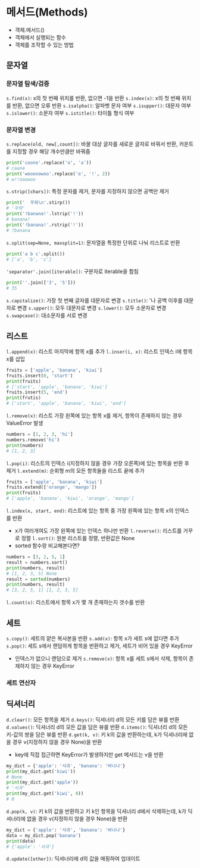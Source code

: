 # 메서드(Methods)
- 객체.메서드()
- 객체에서 실행되는 함수
- 객체를 조작할 수 있는 방법

## 문자열
### 문자열 탐색/검증
`s.find(x)`: x의 첫 번째 위치를 반환, 없으면 -1을 반환
`s.index(x)`: x의 첫 번째 위치를 반환, 없으면 오류 반환
`s.isalpha()`: 알파벳 문자 여부
`s.isupper()`: 대문자 여부
`s.islower()`: 소문자 여부
`s.istitle()`: 타이틀 형식 여부

### 문자열 변경
`s.replace(old, new[,count])`: 바꿀 대상 글자를 새로운 글자로 바꿔서 반환, 카운트를 지정할 경우 해당 개수만큼만 바꿔줌
```python
print('coone'.replace('o', 'a'))
# caane
print('wooooowoo'.replace('o', '!', 2))
# w!!ooowoo
```
`s.strip([chars])`: 특정 문자를 제거, 문자를 지정하지 않으면 공백만 제거
```python
print('  우와\n'.stirp())
# '우와'
print('!banana!'.lstrip('!'))
# banana!
print('!banana!'.rstrip('!'))
# !banana
```
`s.split(sep=None, maxsplit=1)`: 문자열을 특정한 단위로 나눠 리스트로 반환
```python
print('a b c'.split())
# ['a', 'b', 'c']
```
`'separator'.join([iterable])`: 구분자로 iterable을 합침
```python
print(''.join(['3', '5']))
# 35
```
`s.capitalize()`: 가장 첫 번째 글자를 대문자로 변경
`s.title()`: '나 공백 이후를 대문자로 변경
`s.upper()`: 모두 대문자로 변경
`s.lower()`: 모두 소문자로 변경
`s.swapcase()`: 대소문자를 서로 변경

## 리스트
`l.append(x)`: 리스트 마지막에 항목 x를 추가
`l.inser(i, x)`: 리스트 인덱스 i에 항목 x를 삽입
```python
fruits = ['apple', 'banana', 'kiwi']
fruits.insert(0, 'start')
print(fruits)
# ['start', 'apple', 'banana', 'kiwi']
fruits.insert(5, 'end')
print(frutis)
# ['start', 'apple', 'banana', 'kiwi', 'end']
```
`l.remove(x)`: 리스트 가장 왼쪽에 있는 항목 x를 제거, 항목이 존재하지 않는 경우 ValueError 발생
```python
numbers = [1, 2, 3, 'hi']
numbers.remove('hi')
print(numbers)
# [1, 2, 3]
```
`l.pop(i)`: 리스트의 인덱스 i(지정하지 않을 경우 가장 오른쪽)에 있는 항목을 반환 후 제거
`l.extend(m)`: 순회형 m의 모든 항목들을 리스트 끝에 추가
```python
fruits = ['apple', 'banana', 'kiwi']
fruits.extend(['orange', 'mango'])
print(fruits)
# ['apple', 'banana', 'kiwi', 'orange', 'mango']
```
`l.index(x, start, end)`: 리스트에 있는 항목 중 가장 왼쪽에 있는 항목 x의 인덱스를 반환
  - x가 여러개여도 가장 왼쪽에 있는 인덱스 하나만 반환
`l.reverse()`: 리스트를 거꾸로 정렬
`l.sort()`: 원본 리스트를 정렬, 반환값은 None
  - sorted 함수랑 비교해본다면?
```python
numbers = [3, 2, 5, 1]
result = numbers.sort()
print(numbers, result)
# [1, 2, 3, 5] None
result = sorted(numbers)
print(numbers, result)
# [3, 2, 5, 1] [1, 2, 3, 5]
```
`l.count(x)`: 리스트에서 항목 x가 몇 개 존재하는지 갯수를 반환

## 세트
`s.copy()`: 세트의 얕은 복사본을 반환
`s.add(x)`: 항목 x가 세트 s에 없다면 추가
`s.pop()`: 세트 s에서 랜덤하게 항목을 반환하고 제거, 세트가 비어 있을 경우 KeyError
  - 인덱스가 없으니 랜덤으로 제거
`s.remove(x)`: 항목 x를 세트 s에서 삭제, 항목이 존재하지 않는 경우 KeyError

### 세트 연산자

## 딕셔너리
`d.clear()`: 모든 항목을 제거
`d.keys()`: 딕셔너리 d의 모든 키를 담은 뷰를 반환
`d.values()`: 딕셔너리 d의 모든 값을 담은 뷰를 반환
`d.items()`: 딕셔너리 d의 모든 키-값의 쌍을 담은 뷰를 반환
`d.get(k, v)`: 키 k의 값을 반환하는데, k가 딕셔너리에 없을 경우 v(지정하지 않을 경우 None)을 반환
  - key에 직접 접근하면 KeyError가 발생하지만 get 메서드는 v을 반환
```python
my_dict = {'apple': '사과', 'banana': '바나나'}
print(my_dict.get('kiwi'))
# None
print(my_dict.get('apple'))
# '사과'
print(my_dict.get('kiwi', 0))
# 0
```
`d.pop(k, v)`: 키 k의 값을 반환하고 키 k인 항목을 딕셔너리 d에서 삭제하는데, k가 딕셔너리에 없을 경우 v(지정하지 않을 경우 None)을 반환
```python
my_dict = {'apple': '사과', 'banana': '바나나'}
data = my_dict.pop('banana')
print(data)
# {'apple': '사과'}
```
`d.update([other])`: 딕셔너리에 d의 값을 매핑하여 업데이트